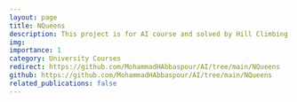 ```yaml
---
layout: page
title: NQueens
description: This project is for AI course and solved by Hill Climbing algorithm.
img: 
importance: 1
category: University Courses
redirect: https://github.com/MohammadHAbbaspour/AI/tree/main/NQueens
github: https://github.com/MohammadHAbbaspour/AI/tree/main/NQueens
related_publications: false
---
```

